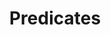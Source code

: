 ---
parent: Slots

grand_parent: Browse Testlink Model
title: Predicates
has_children: true
nav_order: 1
layout: default
---